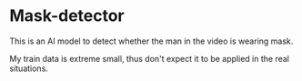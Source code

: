 # Mask-detector



This is an AI model to detect whether the man in the video is wearing mask.

My train data is extreme small, thus don't expect it to be applied in the real situations.  